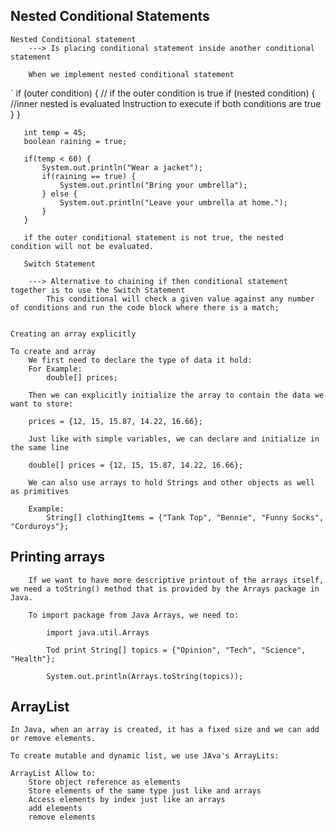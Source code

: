 ## Nested Conditional Statements
    Nested Conditional statement 
        ---> Is placing conditional statement inside another conditional statement 

        When we implement nested conditional statement

`
        if (outer condition) { // if the outer condition is true
           if (nested condition) { //inner nested is evaluated 
             Instruction to execute if both conditions are true
         }
       }

       int temp = 45;
       boolean raining = true;

       if(temp < 60) {
           System.out.println("Wear a jacket");
           if(raining == true) {
               System.out.println("Bring your umbrella");
           } else {
               System.out.println("Leave your umbrella at home.");
           }
       }

       if the outer conditional statement is not true, the nested condition will not be evaluated. 

       Switch Statement 

        ---> Alternative to chaining if then conditional statement together is to use the Switch Statement
            This conditional will check a given value against any number of conditions and run the code block where there is a match;   


    Creating an array explicitly 

    To create and array 
        We first need to declare the type of data it hold:
        For Example:
            double[] prices;

        Then we can explicitly initialize the array to contain the data we want to store:

        prices = {12, 15, 15.87, 14.22, 16.66};

        Just like with simple variables, we can declare and initialize in the same line 

        double[] prices = {12, 15, 15.87, 14.22, 16.66};

        We can also use arrays to hold Strings and other objects as well as primitives

        Example:
            String[] clothingItems = {"Tank Top", "Bennie", "Funny Socks", "Corduroys"};

## Printing arrays

        If we want to have more descriptive printout of the arrays itself, we need a toString() method that is provided by the Arrays package in Java.

        To import package from Java Arrays, we need to:

            import java.util.Arrays

            Tod print String[] topics = {"Opinion", "Tech", "Science", "Health"};
            
            System.out.println(Arrays.toString(topics));

##  ArrayList 

    In Java, when an array is created, it has a fixed size and we can add or remove elements. 

    To create mutable and dynamic list, we use JAva's ArrayLits:

    ArrayList Allow to:
        Store object reference as elements
        Store elements of the same type just like and arrays
        Access elements by index just like an arrays 
        add elements
        remove elements 





            

